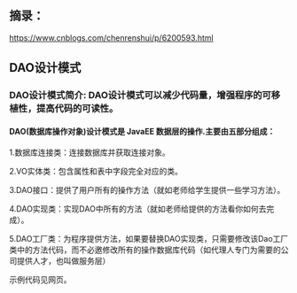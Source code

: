 ## 摘录：
https://www.cnblogs.com/chenrenshui/p/6200593.html
## DAO设计模式
### DAO设计模式简介: DAO设计模式可以减少代码量，增强程序的可移植性，提高代码的可读性。 
#### DAO(数据库操作对象)设计模式是 JavaEE 数据层的操作.主要由五部分组成：
1.数据库连接类：连接数据库并获取连接对象。

2.VO实体类：包含属性和表中字段完全对应的类。

3.DAO接口：提供了用户所有的操作方法（就如老师给学生提供一些学习方法）。

4.DAO实现类：实现DAO中所有的方法（就如老师给提供的方法看你如何去完成）。

5.DAO工厂类：为程序提供方法，如果要替换DAO实现类，只需要修改该Dao工厂类中的方法代码，而不必邀修改所有的操作数据库代码（如代理人专门为需要的公司提供人才，也叫做服务层）


示例代码见网页。
